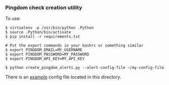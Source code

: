 ### Pingdom check creation utility

To use:

	$ virtualenv -p /usr/bin/python .Python
	$ source .Python/bin/activate
	$ pip install -r requirements.txt

	# Put the export commands in your bashrc or something similar
	$ export PINGDOM_EMAIL=MY_USERNAME
	$ export PINGDOM_PASSWORD=MY_PASSWORD
	$ export PINGDOM_API_KEY=MY_API_KEY

	$ python create_pingdom_alerts.py --alert-config-file ~/my-config-file

There is an [example](example.yml) config file located in this directory. 
        
	
